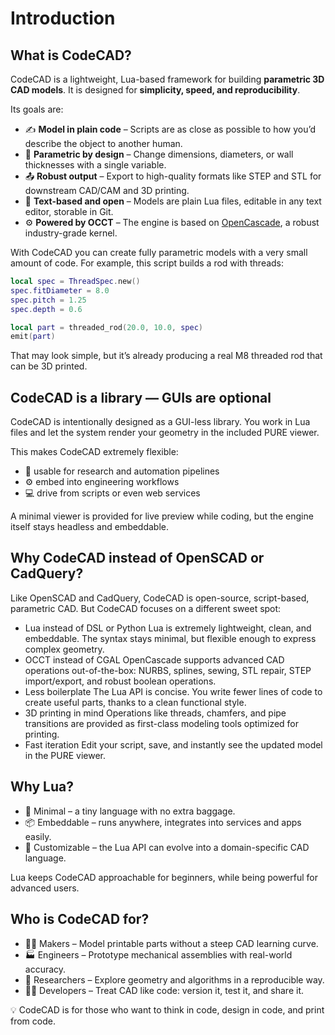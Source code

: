 # Introduction

## What is CodeCAD?

CodeCAD is a lightweight, Lua-based framework for building **parametric 3D CAD models**. It is designed for **simplicity, speed, and reproducibility**.

Its goals are:

- ✍️ **Model in plain code** – Scripts are as close as possible to how you’d describe the object to another human.
- 🔧 **Parametric by design** – Change dimensions, diameters, or wall thicknesses with a single variable.
- 📤 **Robust output** – Export to high-quality formats like STEP and STL for downstream CAD/CAM and 3D printing.
- 📄 **Text-based and open** – Models are plain Lua files, editable in any text editor, storable in Git.
- ⚙️ **Powered by OCCT** – The engine is based on [OpenCascade](https://www.opencascade.com/), a robust industry-grade kernel.

With CodeCAD you can create fully parametric models with a very small amount of code. For example, this script builds a rod with threads:

```lua
local spec = ThreadSpec.new()
spec.fitDiameter = 8.0
spec.pitch = 1.25
spec.depth = 0.6

local part = threaded_rod(20.0, 10.0, spec)
emit(part)
```

That may look simple, but it’s already producing a real M8 threaded rod that can be 3D printed.

## CodeCAD is a library — GUIs are optional

CodeCAD is intentionally designed as a GUI-less library. You work in Lua files and let the system render your geometry in the included PURE viewer.

This makes CodeCAD extremely flexible:

- 🔬 usable for research and automation pipelines
- ⚙️ embed into engineering workflows
- 💻 drive from scripts or even web services

A minimal viewer is provided for live preview while coding, but the engine itself stays headless and embeddable.

## Why CodeCAD instead of OpenSCAD or CadQuery?

Like OpenSCAD and CadQuery, CodeCAD is open-source, script-based, parametric CAD.
But CodeCAD focuses on a different sweet spot:

- Lua instead of DSL or Python
  Lua is extremely lightweight, clean, and embeddable. The syntax stays minimal, but flexible enough to express complex geometry.
- OCCT instead of CGAL
  OpenCascade supports advanced CAD operations out-of-the-box: NURBS, splines, sewing, STL repair, STEP import/export, and robust boolean operations.
- Less boilerplate
  The Lua API is concise. You write fewer lines of code to create useful parts, thanks to a clean functional style.
- 3D printing in mind
  Operations like threads, chamfers, and pipe transitions are provided as first-class modeling tools optimized for printing.
- Fast iteration
  Edit your script, save, and instantly see the updated model in the PURE viewer.

## Why Lua?

- 🐚 Minimal – a tiny language with no extra baggage.
- 📦 Embeddable – runs anywhere, integrates into services and apps easily.
- 🧩 Customizable – the Lua API can evolve into a domain-specific CAD language.

Lua keeps CodeCAD approachable for beginners, while being powerful for advanced users.

## Who is CodeCAD for?

- 🧑‍🔧 Makers – Model printable parts without a steep CAD learning curve.
- 🏭 Engineers – Prototype mechanical assemblies with real-world accuracy.
- 🔬 Researchers – Explore geometry and algorithms in a reproducible way.
- 👩‍💻 Developers – Treat CAD like code: version it, test it, and share it.

💡 CodeCAD is for those who want to think in code, design in code, and print from code.
